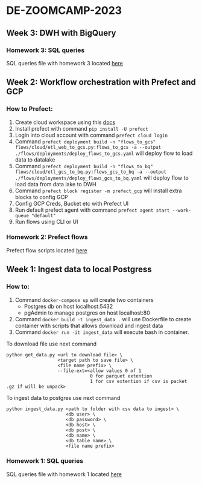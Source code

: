 # DE-ZOOMCAMP-2023

## Week 3: DWH with BigQuery
### Homework 3: SQL queries
SQL queries file with homework 3 located [here](sql/bq.sql)
## Week 2: Workflow orchestration with Prefect and GCP
### How to Prefect:
1. Create cloud workspace using this [docs](https://docs.prefect.io/ui/cloud-quickstart/)
2. Install prefect with command ```pip install -U prefect```
3. Login into cloud account with command ```prefect cloud login```
5. Command ```prefect deployment build -n "flows_to_gcs" flows/cloud/etl_web_to_gcs.py:flows_to_gcs -a --output ./flows/deployments/deploy_flows_to_gcs.yaml``` will deploy flow to load data to datalake
6. Command ```prefect deployment build -n "flows_to_bq" flows/cloud/etl_gcs_to_bq.py:flows_gcs_to_bq -a --output ./flows/deployments/deploy_flows_gcs_to_bq.yaml``` will deploy flow to load data from data lake to DWH
7. Command ```prefect block register -m prefect_gcp``` will install extra blocks to config GCP
8. Config GCP Creds, Bucket etc with Prefect UI
9. Run default prefect agent with command ```prefect agent start --work-queue "default"```
10. Run flows using CLI or UI
### Homework 2: Prefect flows
Prefect flow scripts located [here](flows)
## Week 1: Ingest data to local Postgress
### How to:
1. Command ```docker-compose up``` will create two containers
   - Postgres db on host localhost:5432
   - pgAdmin to manage postgres on host localhost:80
2. Command ```docker build -t ingest_data .``` will use Dockerfile to create container with scripts that allows download and ingest data
3. Command ```docker run -it ingest_data``` will execute bash in container.
   
  To download file use next command
   ```
   python get_data.py <url to download file> \
                      <target path to save file> \
                      <file name prefix> \
                      --file-ext=<allow values 0 of 1
                                  0 for parquet extention
                                  1 for csv extention if csv is packet .gz if will be unpack>
   ```

   To ingest data to postgres use next command

   ```
   python ingest_data.py <path to folder with csv data to ingest> \
                         <db user> \
                         <db password> \
                         <db host> \
                         <db post> \
                         <db name> \
                         <db table name> \
                         <file name prefix>
   ```
### Homework 1: SQL queries
SQL queries file with homework 1 located [here](sql/ny_taxi.sql)